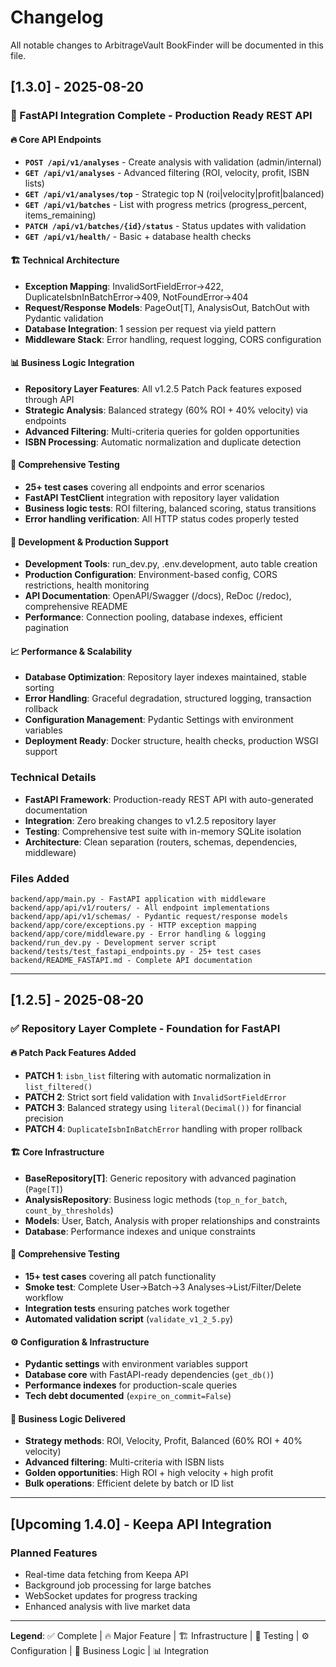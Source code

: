 # Changelog

All notable changes to ArbitrageVault BookFinder will be documented in this file.

## [1.3.0] - 2025-08-20

### 🚀 FastAPI Integration Complete - Production Ready REST API

#### 🔥 Core API Endpoints
- **`POST /api/v1/analyses`** - Create analysis with validation (admin/internal)
- **`GET /api/v1/analyses`** - Advanced filtering (ROI, velocity, profit, ISBN lists)
- **`GET /api/v1/analyses/top`** - Strategic top N (roi|velocity|profit|balanced)
- **`GET /api/v1/batches`** - List with progress metrics (progress_percent, items_remaining)
- **`PATCH /api/v1/batches/{id}/status`** - Status updates with validation
- **`GET /api/v1/health/`** - Basic + database health checks

#### 🏗️ Technical Architecture
- **Exception Mapping**: InvalidSortFieldError→422, DuplicateIsbnInBatchError→409, NotFoundError→404
- **Request/Response Models**: PageOut[T], AnalysisOut, BatchOut with Pydantic validation
- **Database Integration**: 1 session per request via yield pattern
- **Middleware Stack**: Error handling, request logging, CORS configuration

#### 📊 Business Logic Integration  
- **Repository Layer Features**: All v1.2.5 Patch Pack features exposed through API
- **Strategic Analysis**: Balanced strategy (60% ROI + 40% velocity) via endpoints
- **Advanced Filtering**: Multi-criteria queries for golden opportunities
- **ISBN Processing**: Automatic normalization and duplicate detection

#### 🧪 Comprehensive Testing
- **25+ test cases** covering all endpoints and error scenarios
- **FastAPI TestClient** integration with repository layer validation
- **Business logic tests**: ROI filtering, balanced scoring, status transitions
- **Error handling verification**: All HTTP status codes properly tested

#### 🔧 Development & Production Support
- **Development Tools**: run_dev.py, .env.development, auto table creation
- **Production Configuration**: Environment-based config, CORS restrictions, health monitoring
- **API Documentation**: OpenAPI/Swagger (/docs), ReDoc (/redoc), comprehensive README
- **Performance**: Connection pooling, database indexes, efficient pagination

#### 📈 Performance & Scalability
- **Database Optimization**: Repository layer indexes maintained, stable sorting
- **Error Handling**: Graceful degradation, structured logging, transaction rollback
- **Configuration Management**: Pydantic Settings with environment variables
- **Deployment Ready**: Docker structure, health checks, production WSGI support

### Technical Details
- **FastAPI Framework**: Production-ready REST API with auto-generated documentation
- **Integration**: Zero breaking changes to v1.2.5 repository layer
- **Testing**: Comprehensive test suite with in-memory SQLite isolation
- **Architecture**: Clean separation (routers, schemas, dependencies, middleware)

### Files Added
```
backend/app/main.py - FastAPI application with middleware
backend/app/api/v1/routers/ - All endpoint implementations  
backend/app/api/v1/schemas/ - Pydantic request/response models
backend/app/core/exceptions.py - HTTP exception mapping
backend/app/core/middleware.py - Error handling & logging
backend/run_dev.py - Development server script
backend/tests/test_fastapi_endpoints.py - 25+ test cases
backend/README_FASTAPI.md - Complete API documentation
```

---

## [1.2.5] - 2025-08-20

### ✅ Repository Layer Complete - Foundation for FastAPI

#### 🔥 Patch Pack Features Added
- **PATCH 1**: `isbn_list` filtering with automatic normalization in `list_filtered()`
- **PATCH 2**: Strict sort field validation with `InvalidSortFieldError`
- **PATCH 3**: Balanced strategy using `literal(Decimal())` for financial precision
- **PATCH 4**: `DuplicateIsbnInBatchError` handling with proper rollback

#### 🏗️ Core Infrastructure  
- **BaseRepository[T]**: Generic repository with advanced pagination (`Page[T]`)
- **AnalysisRepository**: Business logic methods (`top_n_for_batch`, `count_by_thresholds`)
- **Models**: User, Batch, Analysis with proper relationships and constraints
- **Database**: Performance indexes and unique constraints

#### 🧪 Comprehensive Testing
- **15+ test cases** covering all patch functionality
- **Smoke test**: Complete User→Batch→3 Analyses→List/Filter/Delete workflow
- **Integration tests** ensuring patches work together
- **Automated validation script** (`validate_v1_2_5.py`)

#### ⚙️ Configuration & Infrastructure
- **Pydantic settings** with environment variables support
- **Database core** with FastAPI-ready dependencies (`get_db()`)
- **Performance indexes** for production-scale queries
- **Tech debt documented** (`expire_on_commit=False`)

#### 🎯 Business Logic Delivered
- **Strategy methods**: ROI, Velocity, Profit, Balanced (60% ROI + 40% velocity)
- **Advanced filtering**: Multi-criteria with ISBN lists
- **Golden opportunities**: High ROI + high velocity + high profit
- **Bulk operations**: Efficient delete by batch or ID list

---

## [Upcoming 1.4.0] - Keepa API Integration

### Planned Features
- Real-time data fetching from Keepa API
- Background job processing for large batches
- WebSocket updates for progress tracking
- Enhanced analysis with live market data

---

**Legend**: ✅ Complete | 🔥 Major Feature | 🏗️ Infrastructure | 🧪 Testing | ⚙️ Configuration | 🎯 Business Logic | 📊 Integration